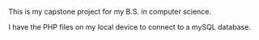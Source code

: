 This is my capstone project for my B.S. in computer science.

I have the PHP files on my local device to connect to a mySQL database.  
